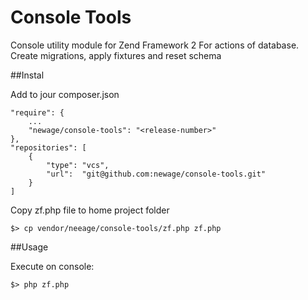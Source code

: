 Console Tools
===========

Console utility module for Zend Framework 2
For actions of database. Create migrations, apply fixtures and reset schema

##Instal

Add to jour composer.json
```
"require": {
    ...
    "newage/console-tools": "<release-number>"
},
"repositories": [
    {
        "type": "vcs",
        "url":  "git@github.com:newage/console-tools.git"
    }
]
```

Copy zf.php file to home project folder
```
$> cp vendor/neeage/console-tools/zf.php zf.php
```

##Usage

Execute on console:
```
$> php zf.php
```